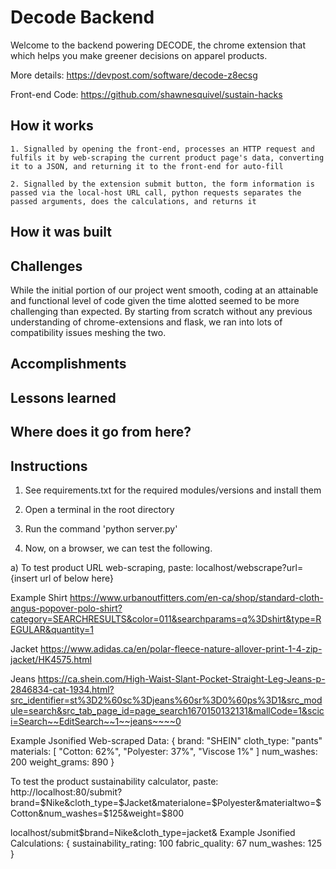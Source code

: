 # Decode Backend
Welcome to the backend powering DECODE, the chrome extension that which helps you make greener decisions on apparel products.

More details: https://devpost.com/software/decode-z8ecsg

Front-end Code: https://github.com/shawnesquivel/sustain-hacks


## How it works
    1. Signalled by opening the front-end, processes an HTTP request and fulfils it by web-scraping the current product page's data, converting it to a JSON, and returning it to the front-end for auto-fill

    2. Signalled by the extension submit button, the form information is passed via the local-host URL call, python requests separates the passed arguments, does the calculations, and returns it 

## How it was built


## Challenges
While the initial portion of our project went smooth, coding at an attainable and functional level of code given the time alotted seemed to be more challenging than expected.
By starting from scratch without any previous understanding of chrome-extensions and flask, we ran into lots of compatibility issues meshing the two.
## Accomplishments


## Lessons learned


## Where does it go from here?


## Instructions
1. See requirements.txt for the required modules/versions and install them

2. Open a terminal in the root directory

3. Run the command 'python server.py'

4. Now, on a browser, we can test the following.

a)
To test product URL web-scraping, paste:
localhost/webscrape?url={insert url of below here}

Example Shirt
https://www.urbanoutfitters.com/en-ca/shop/standard-cloth-angus-popover-polo-shirt?category=SEARCHRESULTS&color=011&searchparams=q%3Dshirt&type=REGULAR&quantity=1

Jacket
https://www.adidas.ca/en/polar-fleece-nature-allover-print-1-4-zip-jacket/HK4575.html

Jeans
https://ca.shein.com/High-Waist-Slant-Pocket-Straight-Leg-Jeans-p-2846834-cat-1934.html?src_identifier=st%3D2%60sc%3Djeans%60sr%3D0%60ps%3D1&src_module=search&src_tab_page_id=page_search1670150132131&mallCode=1&scici=Search~~EditSearch~~1~~jeans~~~~0

Example Jsonified Web-scraped Data:
{
    brand: "SHEIN"
    cloth_type: "pants"
    materials: [
        "Cotton: 62%",
        "Polyester: 37%",
        "Viscose 1%"
    ]
    num_washes: 200
    weight_grams: 890
}

To test the product sustainability calculator, paste:
http://localhost:80/submit?brand=$Nike&cloth_type=$Jacket&materialone=$Polyester&materialtwo=$Cotton&num_washes=$125&weight=$800

localhost/submit$brand=Nike&cloth_type=jacket&
Example Jsonified Calculations:
{
    sustainability_rating: 100
    fabric_quality: 67
    num_washes: 125
}